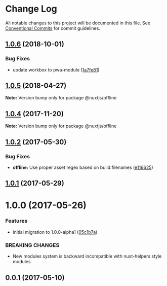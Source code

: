# Change Log

All notable changes to this project will be documented in this file.
See [Conventional Commits](https://conventionalcommits.org) for commit guidelines.

<a name="1.0.6"></a>
## [1.0.6](https://github.com/nuxt/modules/compare/@nuxtjs/offline@1.0.5...@nuxtjs/offline@1.0.6) (2018-10-01)


### Bug Fixes

* update workbox to pwa-module ([1a7fe81](https://github.com/nuxt/modules/commit/1a7fe81))





<a name="1.0.5"></a>
## [1.0.5](https://github.com/nuxt/modules/compare/@nuxtjs/offline@1.0.4...@nuxtjs/offline@1.0.5) (2018-04-27)




**Note:** Version bump only for package @nuxtjs/offline

<a name="1.0.4"></a>
## [1.0.4](https://github.com/nuxt/modules/compare/@nuxtjs/offline@1.0.3...@nuxtjs/offline@1.0.4) (2017-11-20)




**Note:** Version bump only for package @nuxtjs/offline

<a name="1.0.2"></a>
## [1.0.2](https://github.com/nuxt/modules/compare/@nuxtjs/offline@1.0.1...@nuxtjs/offline@1.0.2) (2017-05-30)


### Bug Fixes

* **offline:** Use proper asset regex based on build.filenames ([e116625](https://github.com/nuxt/modules/commit/e116625))




<a name="1.0.1"></a>
## [1.0.1](https://github.com/nuxt/modules/compare/@nuxtjs/offline@1.0.0...@nuxtjs/offline@1.0.1) (2017-05-29)




<a name="1.0.0"></a>
# 1.0.0 (2017-05-26)


### Features

* initial migration to 1.0.0-alpha1 ([05c1b7a](https://github.com/nuxt/modules/commit/05c1b7a))


### BREAKING CHANGES

* New modules system is backward incompatible with nuxt-helpers style modules




<a name="0.0.1"></a>
## 0.0.1 (2017-05-10)
